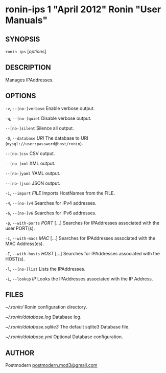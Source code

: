 # ronin-ips 1 "April 2012" Ronin "User Manuals"

## SYNOPSIS

`ronin ips` [*options*]

## DESCRIPTION

Manages IPAddresses.

## OPTIONS

`-v`, `--[no-]verbose`
  Enable verbose output.

`-q`, `--[no-]quiet`
  Disable verbose output.

`--[no-]silent`
  Silence all output.

`-D`, `--database` *URI*
  The database to URI (`mysql://user:password@host/ronin`).

`--[no-]csv`
  CSV output.

`--[no-]xml`
  XML output.

`--[no-]yaml`
  YAML output.

`--[no-]json`
  JSON output.

`-i`, `--import` *FILE*
  Imports HostNames from the FILE.

`-4`, `--[no-]v4`
  Searches for IPv4 addresses.

`-6`, `--[no-]v6`
  Searches for IPv6 addresses.

`-p`, `--with-ports` *PORT* [...]
  Searches for IPAddresses associated with the user PORT(s).

`-I`, `--with-macs` *MAC* [...]
  Searches for IPAddresses associated with the MAC Address(es).

`-I`, `--with-hosts` *HOST* [...]
  Searches for IPAddresses associated with the HOST(s).

`-l`, `--[no-]list`
  Lists the IPAddresses.

`-L`, `--lookup` *IP*
  Looks the IPAddresses associated with the IP Address.

## FILES

*~/.ronin/*
  Ronin configuration directory.

*~/.ronin/database.log*
  Database log.

*~/.ronin/database.sqlite3*
  The default sqlite3 Database file.

*~/.ronin/database.yml*
  Optional Database configuration.

## AUTHOR

Postmodern <postmodern.mod3@gmail.com>

